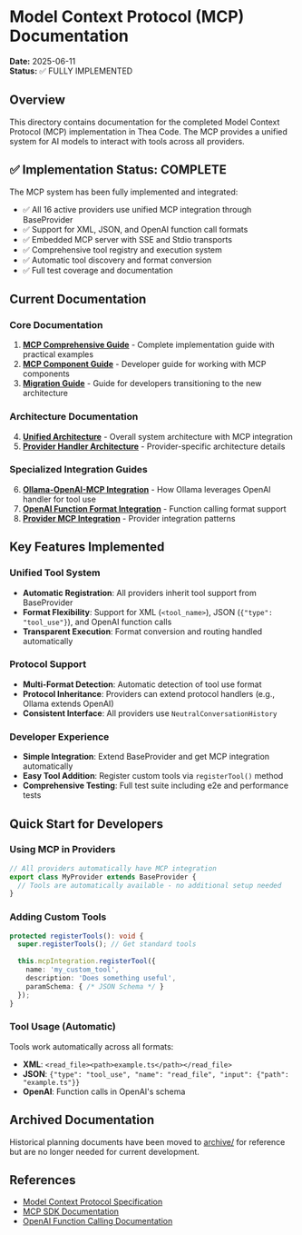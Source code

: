 # Model Context Protocol (MCP) Documentation

**Date:** 2025-06-11  
**Status:** ✅ FULLY IMPLEMENTED

## Overview

This directory contains documentation for the completed Model Context Protocol (MCP) implementation in Thea Code. The MCP provides a unified system for AI models to interact with tools across all providers.

## ✅ Implementation Status: COMPLETE

The MCP system has been fully implemented and integrated:

- ✅ All 16 active providers use unified MCP integration through BaseProvider
- ✅ Support for XML, JSON, and OpenAI function call formats
- ✅ Embedded MCP server with SSE and Stdio transports
- ✅ Comprehensive tool registry and execution system
- ✅ Automatic tool discovery and format conversion
- ✅ Full test coverage and documentation

## Current Documentation

### Core Documentation
1. **[MCP Comprehensive Guide](./mcp_comprehensive_guide.md)** - Complete implementation guide with practical examples
2. **[MCP Component Guide](../../MCP_COMPONENT_GUIDE.md)** - Developer guide for working with MCP components
3. **[Migration Guide](../../MIGRATION_GUIDE.md)** - Guide for developers transitioning to the new architecture

### Architecture Documentation
4. **[Unified Architecture](../../api_handlers/unified_architecture.md)** - Overall system architecture with MCP integration
5. **[Provider Handler Architecture](../../api_handlers/provider_handler_architecture.md)** - Provider-specific architecture details

### Specialized Integration Guides
6. **[Ollama-OpenAI-MCP Integration](./ollama_openai_mcp_integration.md)** - How Ollama leverages OpenAI handler for tool use
7. **[OpenAI Function Format Integration](./openai_function_format_integration.md)** - Function calling format support
8. **[Provider MCP Integration](./provider_mcp_integration.md)** - Provider integration patterns

## Key Features Implemented

### Unified Tool System
- **Automatic Registration**: All providers inherit tool support from BaseProvider
- **Format Flexibility**: Support for XML (`<tool_name>`), JSON (`{"type": "tool_use"}`), and OpenAI function calls
- **Transparent Execution**: Format conversion and routing handled automatically

### Protocol Support
- **Multi-Format Detection**: Automatic detection of tool use format
- **Protocol Inheritance**: Providers can extend protocol handlers (e.g., Ollama extends OpenAI)
- **Consistent Interface**: All providers use `NeutralConversationHistory`

### Developer Experience
- **Simple Integration**: Extend BaseProvider and get MCP integration automatically
- **Easy Tool Addition**: Register custom tools via `registerTool()` method
- **Comprehensive Testing**: Full test suite including e2e and performance tests

## Quick Start for Developers

### Using MCP in Providers
```typescript
// All providers automatically have MCP integration
export class MyProvider extends BaseProvider {
  // Tools are automatically available - no additional setup needed
}
```

### Adding Custom Tools
```typescript
protected registerTools(): void {
  super.registerTools(); // Get standard tools
  
  this.mcpIntegration.registerTool({
    name: 'my_custom_tool',
    description: 'Does something useful',
    paramSchema: { /* JSON Schema */ }
  });
}
```

### Tool Usage (Automatic)
Tools work automatically across all formats:
- **XML**: `<read_file><path>example.ts</path></read_file>`
- **JSON**: `{"type": "tool_use", "name": "read_file", "input": {"path": "example.ts"}}`
- **OpenAI**: Function calls in OpenAI's schema

## Archived Documentation

Historical planning documents have been moved to [archive/](./archive/) for reference but are no longer needed for current development.

## References

- [Model Context Protocol Specification](https://github.com/modelcontextprotocol/spec)
- [MCP SDK Documentation](https://github.com/modelcontextprotocol/sdk)
- [OpenAI Function Calling Documentation](https://platform.openai.com/docs/guides/function-calling)
